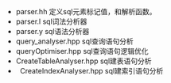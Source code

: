 *   parser.hh 定义sql元素标记值，和解析函数。
*   parser.l sql词法分析器
*   parser.y sql语法分析器
*   query_analyser.hpp sql查询语句分析
*   queryOptimiser.hpp sql查询语句逻辑优化
*   CreateTableAnalyser.hpp sql建表语句分析
*   CreateIndexAnalyser.hpp sql建索引语句分析
